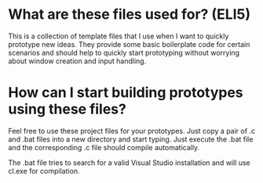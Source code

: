 # What are these files used for? (ELI5)
This is a collection of template files that I use when I want to quickly prototype new ideas.
They provide some basic boilerplate code for certain scenarios and should help to
quickly start prototyping without worrying about window creation and input handling.

# How can I start building prototypes using these files?

Feel free to use these project files for your prototypes.
Just copy a pair of .c and .bat files into a new directory and start typing. Just execute the .bat file and the corresponding .c file should compile automatically.

The .bat file tries to search for a valid Visual Studio installation and will use cl.exe for compilation.

